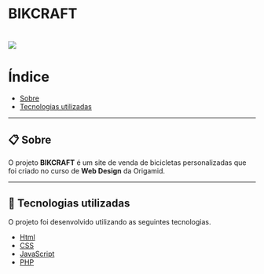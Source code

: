 <h1>BIKCRAFT</h1>

<h1>
    <img src= 'web/img/bikcraft.gif'> 
</h1>   



# Índice

- [Sobre](#-sobre)
- [Tecnologias utilizadas](#-tecnologias-ulitizadas)

---

## 📋 Sobre

O projeto **BIKCRAFT** é um site de venda de bicicletas personalizadas que foi criado no curso de **Web Design** da Origamid. 

--- 

## 🚀 Tecnologias utilizadas

O projeto foi desenvolvido utilizando as seguintes tecnologias.

- [Html](https://www.w3.org/html/)
- [CSS](https://www.w3.org/Style/CSS/Overview.en.html)
- [JavaScript](https://www.javascript.com/)
- [PHP](https://www.php.net/)
